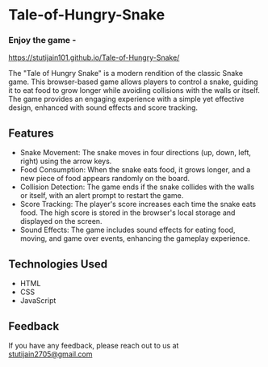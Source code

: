 # Tale-of-Hungry-Snake

### Enjoy the game - 
https://stutijain101.github.io/Tale-of-Hungry-Snake/

The "Tale of Hungry Snake" is a modern rendition of the classic Snake game. This browser-based game allows players to control a snake, guiding it to eat food to grow longer while avoiding collisions with the walls or itself. The game provides an engaging experience with a simple yet effective design, enhanced with sound effects and score tracking.





## Features

- Snake Movement: The snake moves in four directions (up, down, left, right) using the arrow keys.
- Food Consumption: When the snake eats food, it grows longer, and a new piece of food appears randomly on the board.
- Collision Detection: The game ends if the snake collides with the walls or itself, with an alert prompt to restart the game.
- Score Tracking: The player's score increases each time the snake eats food. The high score is stored in the browser's local storage and displayed on the screen.
- Sound Effects: The game includes sound effects for eating food, moving, and game over events, enhancing the gameplay experience.




## Technologies Used
- HTML
- CSS
- JavaScript

## Feedback

If you have any feedback, please reach out to us at stutijain2705@gmail.com
